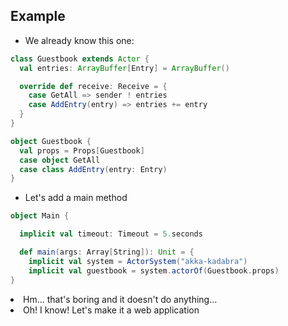 ## Example


* We already know this one:

```Scala
class Guestbook extends Actor {
  val entries: ArrayBuffer[Entry] = ArrayBuffer()

  override def receive: Receive = {
    case GetAll => sender ! entries
    case AddEntry(entry) => entries += entry
  }
}

object Guestbook {
  val props = Props[Guestbook]
  case object GetAll
  case class AddEntry(entry: Entry)
}
```


* Let's add a main method

```Scala
object Main {

  implicit val timeout: Timeout = 5.seconds

  def main(args: Array[String]): Unit = {
    implicit val system = ActorSystem("akka-kadabra")
    implicit val guestbook = system.actorOf(Guestbook.props)
}
```
<li class="fragment">Hm... that's boring and it doesn't do anything...</li>
<li class="fragment">Oh! I know! Let's make it a web application</li>

